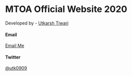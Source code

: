 # MTOA Official Website 2020

Developed by - [Utkarsh Tiwari](https://github.com/utk09)

#### Email

[Email Me](mailto:utkarsh.t0298@gmail.com)

#### Twitter

[@utk0909](https://twitter.com/utk0909)
